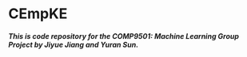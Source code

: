 # CEmpKE

##### This is code repository for the COMP9501: Machine Learning Group Project by Jiyue Jiang and Yuran Sun.
